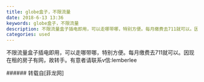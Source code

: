 ```yaml
---
title: globe盒子，不限流量
date: 2018-6-13 13:36
keywords: globe盒子，不限流量
description: 不限流量盒子插电即用，可以走哪带哪，特别方便。每月缴费去711就可以。因现在租的房子有网，故转手。有意者请联系v信:lemberlee
categories: used
---
```

<td class="t_f" id="postmessage_1416549">

不限流量盒子插电即用，可以走哪带哪，特别方便。每月缴费去711就可以。因现在租的房子有网，故转手。有意者请联系v信:lemberlee<br/>
</td>
###### 转载自[菲龙网]